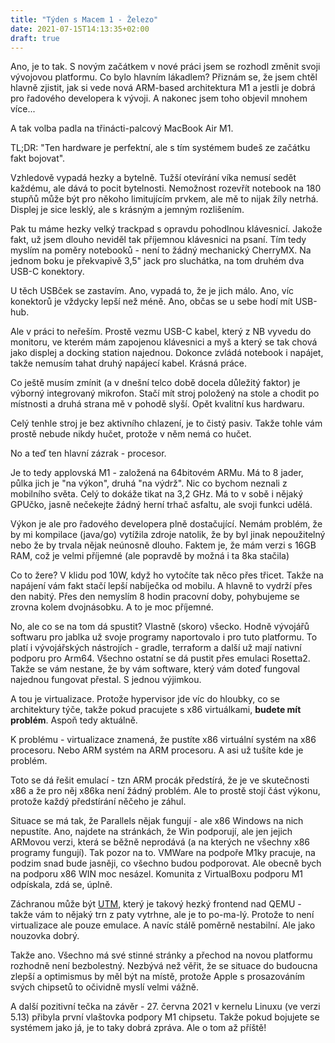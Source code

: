 ```yaml
---
title: "Týden s Macem 1 - Železo"
date: 2021-07-15T14:13:35+02:00
draft: true
---
```


Ano, je to tak. S novým začátkem v nové práci jsem se rozhodl změnit svoji vývojovou platformu. Co bylo hlavním lákadlem? Přiznám se, že jsem chtěl hlavně zjistit, jak si vede nová ARM-based architektura M1 a jestli je dobrá pro řadového developera k vývoji. A nakonec jsem toho objevil mnohem více...

A tak volba padla na třinácti-palcový MacBook Air M1. 

TL;DR: "Ten hardware je perfektní, ale s tím systémem budeš ze začátku fakt bojovat".

Vzhledově vypadá hezky a bytelně. Tužší otevírání víka nemusí sedět každému, ale dává to pocit bytelnosti. Nemožnost rozevřít notebook na 180 stupňů může být pro někoho limitujícím prvkem, ale mě to nijak žíly netrhá.
Displej je sice lesklý, ale s krásným a jemným rozlišením.

Pak tu máme hezky velký trackpad s opravdu pohodlnou klávesnicí. Jakože fakt, už jsem dlouho neviděl tak příjemnou klávesnici na psaní. Tím tedy myslím na poměry notebooků - není to žádný mechanický CherryMX. Na jednom boku je překvapivě 3,5" jack pro sluchátka, na tom druhém dva USB-C konektory.

U těch USBček se zastavím. Ano, vypadá to, že je jich málo. Ano, víc konektorů je vždycky lepší než méně. Ano, občas se u sebe hodí mít USB-hub.

Ale v práci to neřeším. Prostě vezmu USB-C kabel, který z NB vyvedu do monitoru, ve kterém mám zapojenou klávesnici a myš a který se tak chová jako displej a docking station najednou. Dokonce zvládá notebook i napájet, takže nemusím tahat druhý napájecí kabel. Krásná práce.

Co ještě musím zmínit (a v dnešní telco době docela důležitý faktor) je výborný integrovaný mikrofon. Stačí mít stroj položený na stole a chodit po místnosti a druhá strana mě v pohodě slyší. Opět kvalitní kus hardwaru.

Celý tenhle stroj je bez aktivního chlazení, je to čistý pasiv. Takže tohle vám prostě nebude nikdy hučet, protože v něm nemá co hučet.

No a teď ten hlavní zázrak - procesor.

Je to tedy applovská M1 - založená na 64bitovém ARMu. Má to 8 jader, půlka jich je "na výkon", druhá "na výdrž". Nic co bychom neznali z mobilního světa. Celý to dokáže tikat na 3,2 GHz.  Má to v sobě i nějaký GPUčko, jasně nečekejte žádný herní trhač asfaltu, ale svoji funkci udělá.

Výkon je ale pro řadového developera plně dostačující. Nemám problém, že by mi kompilace (java/go) vytížila zdroje natolik, že by byl jinak nepoužitelný nebo že by trvala nějak neúnosně dlouho.
Faktem je, že mám verzi s 16GB RAM, což je velmi příjemné (ale popravdě by možná i ta 8ka stačila)

Co to žere? V klidu pod 10W, když ho vytočíte tak něco přes třicet. Takže na napájení vám fakt stačí lepší nabíječka od mobilu. A hlavně to vydrží přes den nabitý. Přes den nemyslím 8 hodin pracovní doby, pohybujeme se zrovna kolem dvojnásobku. A to je moc příjemné.

No, ale co se na tom dá spustit? Vlastně (skoro) všecko. Hodně vývojářů softwaru pro jablka už svoje programy naportovalo i pro tuto platformu. To platí i vývojářských nástrojích - gradle, terraform a další už mají nativní podporu pro Arm64. Všechno ostatní se dá pustit přes emulaci Rosetta2. Takže se vám nestane, že by vám software, který vám doteď fungoval najednou fungovat přestal. S jednou výjimkou.

A tou je virtualizace. Protože hypervisor jde víc do hloubky, co se architektury týče, takže pokud pracujete s x86 virtuálkami, **budete mít problém**. Aspoň tedy aktuálně.

K problému - virtualizace znamená, že pustíte x86 virtuální systém na x86 procesoru. Nebo ARM systém na ARM procesoru. A asi už tušíte kde je problém.

Toto se dá řešit emulací - tzn ARM procák předstírá, že je ve skutečnosti x86 a že pro něj x86ka není žádný problém. Ale to prostě stojí část výkonu, protože každý předstírání něčeho je záhul.

Situace se má tak, že Parallels nějak fungují - ale x86 Windows na nich nepustíte. Ano, najdete na stránkách, že Win podporují, ale jen jejich ARMovou verzi, která se běžně neprodává (a na kterých ne všechny x86 programy fungují). Tak pozor na to. VMWare na podpoře M1ky pracuje, na podzim snad bude jasněji, co všechno budou podporovat. Ale obecně bych na podporu x86 WIN moc nesázel. Komunita z VirtualBoxu podporu M1 odpískala, zdá se, úplně.

Záchranou může být [UTM](https://mac.getutm.app), který je takový hezký frontend nad QEMU - takže vám to nějaký trn z paty vytrhne, ale je to po-ma-lý. Protože to není virtualizace ale pouze emulace. A navíc stálě poměrně nestabilní. Ale jako nouzovka dobrý.

Takže ano. Všechno má své stinné stránky a přechod na novou platformu rozhodně není bezbolestný. Nezbývá než věřit, že se situace do budoucna zlepší a optimismus by měl být na místě, protože Apple s prosazováním svých chipsetů to očividně myslí velmi vážně.

A další pozitivní tečka na závěr - 27. června 2021 v kernelu Linuxu (ve verzi 5.13) přibyla první vlaštovka podpory M1 chipsetu. Takže pokud bojujete se systémem jako já, je to taky dobrá zpráva. Ale o tom až příště!

